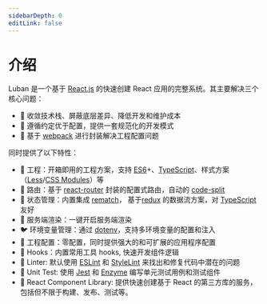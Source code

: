 ```yaml
---
sidebarDepth: 0
editLink: false
---
```


# 介绍

Luban 是一个基于 [React.js](https://reactjs.org/) 的快速创建 React 应用的完整系统。其主要解决三个核心问题：

- 🧲 收敛技术栈、屏蔽底层差异、降低开发和维护成本
- 📏 遵循约定优于配置，提供⼀套规范化的开发模式
- 🔩 基于 [webpack](https://webpack.js.org/) 进⾏封装解决⼯程配置问题

同时提供了以下特性：

- 🐒 工程：开箱即用的工程方案，支持 [ES6](http://www.ecma-international.org/ecma-262/6.0/index.html)+、[TypeScript](http://www.typescriptlang.org)、样式方案（[Less](http://lesscss.org)/[CSS Modules](https://github.com/css-modules/css-modules)）等
- 🦊 路由：基于 [react-router](https://reactrouter.com/web/guides/quick-start) 封装的配置式路由，自动的 [code-split](https://webpack.js.org/guides/code-splitting/#root)
- 🐯 状态管理：内置集成 [rematch](https://rematch.github.io/rematch/)， 基于[redux](https://redux.js.org/) 的数据流方案，对 [TypeScript](http://www.typescriptlang.org) 友好
- 🐳 服务端渲染：一键开启服务端渲染
- 🐦 环境变量管理：通过 [dotenv](https://github.com/motdotla/dotenv)，支持多环境变量的配置和注入
- 🦁 工程配置：零配置，同时提供强大的和可扩展的应用程序配置
- 🐴 Hooks：内置常用工具 hooks, 快速开发组件逻辑
- 🦁 Linter: 默认使用 [ESLint](https://eslint.org/) 和 [StyleLint](https://stylelint.io/) 来找出和修复代码中潜在的问题
- 🐅 Unit Test: 使用 [Jest](https://jestjs.io/) 和 [Enzyme](https://enzymejs.github.io/enzyme/) 编写单元测试用例和测试组件
- 🦂 React Component Library: 提供快速创建基于 React 的第三方库的服务，包括但不限于构建、发布、测试等。

